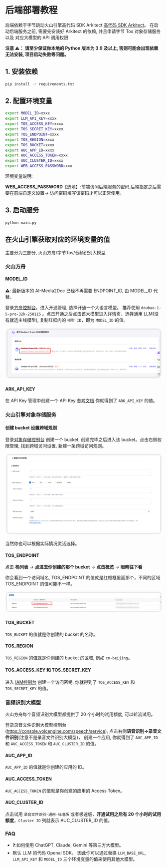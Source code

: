 # 后端部署教程

后端依赖于字节跳动火山引擎高代码 SDK Arkitect [高代码 SDK Arkitect](https://github.com/volcengine/ai-app-lab/blob/main/arkitect/README.md)。 
在启动后端服务之前, 需要先安装好 Arkitect 的依赖, 并且申请字节 Tos 对象存储服务 以及 对应大模型的 API 调用权限

**注意 ⚠️： 请至少保证你本地的 Python 版本为 3.9 及以上, 否则可能会出现依赖无法安装, 项目启动失败等问题。**

## 1. 安装依赖
```bash
pip install -r requirements.txt
```

## 2. 配置环境变量


```bash
export MODEL_ID=xxxx
export LLM_API_KEY=xxxx
export TOS_ACCESS_KEY=xxxx
export TOS_SECRET_KEY=xxxx
export TOS_ENDPOINT=xxxx
export TOS_REGION=xxxx
export TOS_BUCKET=xxxx
export AUC_APP_ID=xxxx
export AUC_ACCESS_TOKEN=xxxx
export AUC_CLUSTER_ID=xxxx 
export WEB_ACCESS_PASSWORD=xxx
```
环境变量说明:

**WEB_ACCESS_PASSWORD**【选填】:前端访问后端服务的密码,后端指定之后需要在前端自定义设置-> 访问密码填写该密码才可以正常使用。


## 3. 启动服务
```bash
python main.py
```

## 在火山引擎获取对应的环境变量的值
主要分为三部分, 火山方舟/字节Tos/音频识别大模型

### 火山方舟
#### MODEL_ID

⚠️: 最新版本的 AI-Media2Doc 已经不再需要 ENDPOINT_ID, 由 MODEL_ID 代替。

登录[方舟控制台](https://console.volcengine.com/ark/region:ark+cn-beijing/openManagement?projectName=default)。进入开通管理, 选择开通一个大语言模型。
推荐使用 `doubao-1-5-pro-32k-250115` 。点击开通之后点击该大模型进入详情页，选择通用 LLM(没有就选主线模型), 复制红框内的 `模型 ID`，即为 `MODEL_ID` 的值。


<p>
<img src="../docs/images/model_id.png" alt="model id">
</p>



#### ARK_API_KEY
在 API Key 管理中创建一个 API Key [参考文档](https://www.volcengine.com/docs/82379/1399008#_3-%E5%88%9B%E5%BB%BAAPIKey) 你就得到了 `ARK_API_KEY` 的值。

### 火山引擎对象存储服务
#### 创建 bucket 设置跨域规则
登录[对象存储控制台](https://console.volcengine.com/tos) 创建一个 bucket, 创建完毕之后进入该 bucket。点击右侧权限管理, 找到跨域访问设置, 新建一条跨域访问规则。
<p>
<img src="../docs/images/cors.png" alt="tos access key">
</p>
当然你也可以根据实际情况灵活选择。

#### TOS_ENDPOINT
点击 **桶列表** -> **点进去你创建的那个 bucket** -> **点击概览** -> **眼睛往下看**

你会看到一个访问域名, TOS_ENDPOINT 的值就是红框框里面那个，不同的区域 TOS_ENDPOINT 的值可能不一样。
<p>
<img src="../docs/images/tos_endpoint.png" alt="tos access key">
</p>


#### TOS_BUCKET
`TOS_BUCKET` 的值就是你创建的 bucket 的名称。

#### TOS_REGION
`TOS_REGION` 的值就是你创建的 bucket 的区域, 例如 `cn-beijing`。


#### TOS_ACCESS_KEY 和 TOS_SECRET_KEY
进入 [IAM控制台](https://console.volcengine.com/iam/keymanage) 创建一个访问密钥,
你就得到了 `TOS_ACCESS_KEY` 和 `TOS_SECRET_KEY` 的值。


### 音频识别大模型

火山方舟每个音频识别大模型都提供了 20 个小时的试用额度, 可以轮流试用。

登录录音文件识别大模型控制台(https://console.volcengine.com/speech/service), 点击右侧**语音识别->录音文件识别**(注意不是录音文件识别大模型)， 创建一个应用, 你就得到了 `AUC_APP_ID` 和 `AUC_ACCESS_TOKEN` 和 `AUC_CLUSTER_ID` 的值。


#### AUC_APP_ID
`AUC_APP_ID` 的值就是你创建的应用的 ID。

#### AUC_ACCESS_TOKEN
`AUC_ACCESS_TOKEN` 的值就是你创建的应用的 Access Token。


#### AUC_CLUSTER_ID
点击试用 `录音文件识别-通用-标准版` 或者极速版，**开通试用之后有 20 个小时的试用额度**，`Cluster ID` 列就表示 AUC_CLUSTER_ID 的值。



### FAQ
- ❓:如何使用 ChatGPT, Claude, Gemini 等第三方大模型。
-  默认 LLM 的代码 Openai SDK。 因此你可以通过替换 `LLM_BASE_URL`, `LLM_API_KEY` 和 `MODEL_ID` 三个环境变量的值来使用其他大模型。







